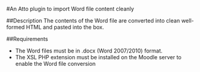 #An Atto plugin to import Word file content cleanly

##Description
The contents of the Word file are converted into clean well-formed HTML and pasted
into the box. 

##Requirements
* The Word files must be in .docx (Word 2007/2010) format.
* The XSL PHP extension must be installed on the Moodle server to enable the Word file conversion
